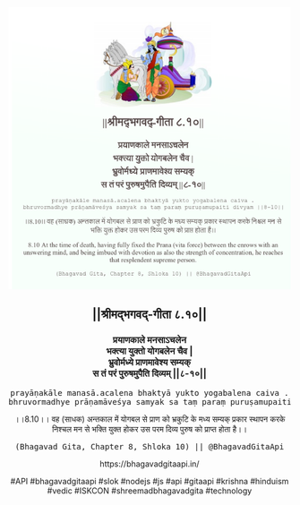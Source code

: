<img src="../../asset/BG_8_10.png"/>
<center><h2>||श्रीमद्‍भगवद्‍-गीता ८.१०||</h2>
<h3>प्रयाणकाले मनसाऽचलेन<br/>भक्त्या युक्तो योगबलेन चैव |<br/>भ्रुवोर्मध्ये प्राणमावेश्य सम्यक्<br/>स तं परं पुरुषमुपैति दिव्यम् ||८-१०||</h3>
<pre>prayāṇakāle manasā.acalena bhaktyā yukto yogabalena caiva .<br/>bhruvormadhye prāṇamāveśya samyak sa taṃ paraṃ puruṣamupaiti divyam ||8-10||</pre>
<p>।।8.10।। वह (साधक) अन्तकाल में योगबल से प्राण को भ्रकुटि के मध्य सम्यक् प्रकार स्थापन करके निश्चल मन से भक्ति युक्त होकर उस परम दिव्य पुरुष को प्राप्त होता है।।</p>
<pre>(Bhagavad Gita, Chapter 8, Shloka 10) || @BhagavadGitaApi</pre><p>https://bhagavadgitaapi.in/</p><p>#API #bhagavadgitaapi #slok #nodejs #js #api #gitaapi #krishna #hinduism #vedic #ISKCON #shreemadbhagavadgita #technology</p></center>